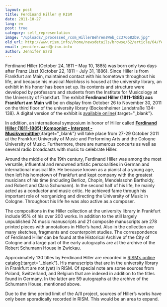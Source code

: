 ```yaml
---
layout: post
title: Ferdinand Hiller @ RISM
date: 2011-10-27
lang: en
post: true
category: self_representation
image: "/uploads/_processed_/csm_HillerBehrensWeb_cc376682b9.jpg"
old_url: http://www.rism.info//home/newsdetails/browse/62/article/64/ferdinand-hiller-rism.html
email: jennifer.ward@rism.info
author: Jennifer Ward
---
```



Ferdinand Hiller (October 24, 1811 – May 10, 1885) was born only two days after Franz Liszt (October 22, 1811 – July 31, 1886). Since Hiller is from Frankfurt am Main, maintained contact with his hometown throughout his life, and because his musical _Nachlass_ is housed at the university library, an exhibit in his honor has been set up. Its contents and structure were developed by professors and students from the Institute for Musicology at the University of Frankfurt. The exhibit **Ferdinand Hiller (1811-1885) aus Frankfurt am Main** will be on display from October 26 to November 30, 2011 on the third floor of the university library (Bockenheimer Landstraße 134-138). A digital version of the exhibit is [available online](http://www.ub.uni-frankfurt.de/musik/hiller_jubilaeum.html){:target="_blank"}.

In addition, an international symposium in honor of Hiller called [**Ferdinand Hiller (1811-1885): Komponist - Interpret - Musikvermittler**](http://www.hfmdk-frankfurt.info/globales/aktuelles/aktuelles.html){:target="_blank"} will take place from 27-29 October 2011 at the Frankfurt University of Music and Performing Arts and the Cologne University of Music. Furthermore, there are numerous concerts as well as several radio broadcasts with music to celebrate Hiller.

Around the middle of the 19th century, Ferdinand Hiller was among the most versatile, influential and renowned artistic personalities in German and international musical life. He because known as a pianist at a young age, then left his hometown of Frankfurt and kept company with the greatest musicians of his time (including Berlioz, Chopin, Mendelssohn Bartholdy, and Robert and Clara Schumann). In the second half of his life, he mainly acted as a conductor and music critic. He achieved fame through his important role of reorganizing and directing the University of Music in Cologne. Throughout his life he was also active as a composer.

The compositions in the Hiller collection at the university library in Frankfurt include 95% of his over 200 works. In addition to the still largely unpublished 74 music manuscripts and 21 composite manuscripts are 278 printed pieces with annotations in Hiller’s hand. Also in the collection are many sketches, fragments and counterpoint studies. The correspondence of Ferdinand Hiller can be found at the Historical Archive of the City of Cologne and a large part of the early autographs are at the archive of the Robert Schumann House in Zwickau.

Approximately 130 titles by Ferdinand Hiller are recorded in [RISM’s online catalog](https://opac.rism.info/search?View=rism&author=Ferdinand+Hiller){:target="_blank"}. His manuscripts that are in the university library in Frankfurt are not (yet) in RISM. Of special note are some sources from Poland, Switzerland, and Belgium that are indexed in addition to the titles found in Germany. In the latter are 59 autographs at the archive of the Schumann House, mentioned above.

Due to the time period limit of the A/II project, sources of Hiller’s works have only been sporadically recorded in RISM. This would be an area to expand.